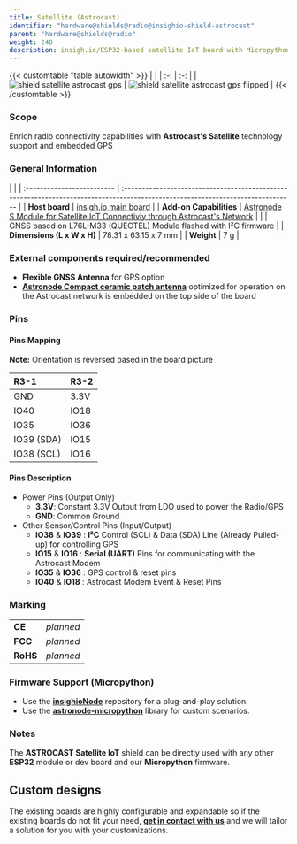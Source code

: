```yaml
---
title: Satellite (Astrocast)
identifier: "hardware@shields@radio@insighio-shield-astrocast"
parent: "hardware@shields@radio"
weight: 240
description: insigh.io/ESP32-based satellite IoT board with Micropython firmware
---
```


{{< customtable "table autowidth" >}}
| |
| :-: | :-: |
| ![shield satellite astrocast gps](/images/deviceimages/insighio-shield-astrocast.png?width=30pc) | ![shield satellite astrocast gps flipped](/images/deviceimages/insighio-shield-astrocast-flipped.png?width=30pc) |
{{< /customtable >}}

### Scope

Enrich radio connectivity capabilities with **Astrocast's Satellite** technology support and embedded GPS

### General Information

|                            |
| :------------------------- | :------------------------------------------------------------------------------------------------------------------------------ |
| **Host board**             | [insigh.io main board](../../../board/latest)                                                                                   |
| **Add-on Capabilities**    | [Astronode S Module for Satellite IoT Connectiviy through Astrocast's Network](https://www.astrocast.com/products/astronode-s/) |
|                            | GNSS based on L76L-M33 (QUECTEL) Module flashed with I²C firmware                                                               |
| **Dimensions (L x W x H)** | 78.31 x 63.15 x 7 mm                                                                                                            |
| **Weight**                 | 7 g                                                                                                                             |

### External components required/recommended

- **Flexible GNSS Antenna** for GPS option
- **[Astronode Compact ceramic patch antenna](https://www.astrocast.com/products/astronode-patch-antenna/)** optimized for operation on the Astrocast network is embedded on the top side of the board

### Pins

#### Pins Mapping

**Note:** Orientation is reversed based in the board picture

| R3-1       | R3-2 |
| :--------- | :--- |
| GND        | 3.3V |
| IO40       | IO18 |
| IO35       | IO36 |
| IO39 (SDA) | IO15 |
| IO38 (SCL) | IO16 |

#### Pins Description

- Power Pins (Output Only)
  - **3.3V**: Constant 3.3V Output from LDO used to power the Radio/GPS
  - **GND**: Common Ground
- Other Sensor/Control Pins (Input/Output)
  - **IO38** & **IO39** : **I²C** Control (SCL) & Data (SDA) Line (Already Pulled-up) for controlling GPS
  - **IO15** & **IO16** : **Serial (UART)** Pins for communicating with the Astrocast Modem
  - **IO35** & **IO36** : GPS control & reset pins
  - **IO40** & **IO18** : Astrocast Modem Event & Reset Pins

### Marking

|          |           |
| :------- | :-------- |
| **CE**   | _planned_ |
| **FCC**  | _planned_ |
| **RoHS** | _planned_ |

### Firmware Support (Micropython)
* Use the **[insighioNode](https://github.com/insighio/insighioNode)** repository for a plug-and-play solution.
* Use the **[astronode-micropython](https://github.com/insighio/astronode-micropython)** library for custom scenarios.

### Notes
The **ASTROCAST Satellite IoT** shield can be directly used with any other **ESP32** module or dev board and our **Micropython** firmware.

## Custom designs

The existing boards are highly configurable and expandable so if the existing boards do not fit your need, **[get in contact with us](mailto:info@insigh.io)** and we will tailor a solution for you with your customizations.
